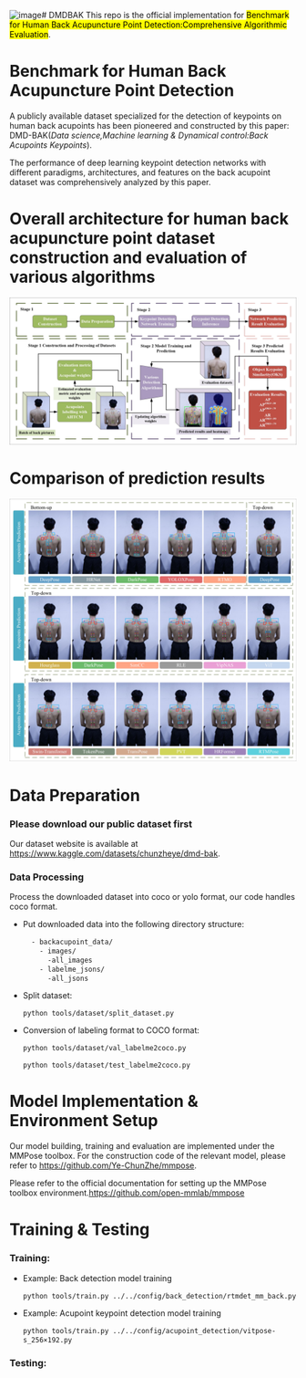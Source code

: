 ![image](https://github.com/user-attachments/assets/1e5bcd2a-f770-431c-a189-b13a64d7eb02)# DMDBAK
This repo is the official implementation for <mark>Benchmark for Human Back Acupuncture Point Detection:Comprehensive Algorithmic Evaluation</mark>.

# Benchmark for Human Back Acupuncture Point Detection
A publicly available dataset specialized for the detection of keypoints on human back acupoints has been pioneered and constructed by this paper: DMD-BAK(*Data science,Machine learning & Dynamical control:Back Acupoints Keypoints*).

The performance of deep learning keypoint detection networks with different paradigms, architectures, and features on the back acupoint dataset was comprehensively analyzed by this paper.

# Overall architecture for human back acupuncture point dataset construction and evaluation of various algorithms
![image](src/1_flow_chart/1_flow_chart_page-0001.jpg)

# Comparison of prediction results
![image](src/5_same_image/5_same_image_page-0001.jpg)

# Data Preparation
### Please download our public dataset first
Our dataset website is available at https://www.kaggle.com/datasets/chunzheye/dmd-bak.
### Data Processing
Process the downloaded dataset into coco or yolo format, our code handles coco format.
- Put downloaded data into the following directory structure:
  ```
    - backacupoint_data/
      - images/
        -all_images
      - labelme_jsons/
        -all_jsons
- Split dataset:
  ```
  python tools/dataset/split_dataset.py
- Conversion of labeling format to COCO format:
  ```
  python tools/dataset/val_labelme2coco.py
  ```
  ```
  python tools/dataset/test_labelme2coco.py
  ```

# Model Implementation & Environment Setup
Our model building, training and evaluation are implemented under the MMPose toolbox.
For the construction code of the relevant model, please refer to https://github.com/Ye-ChunZhe/mmpose.

Please refer to the official documentation for setting up the MMPose toolbox environment.https://github.com/open-mmlab/mmpose

# Training & Testing
### Training:
- Example: Back detection model training
  ```
  python tools/train.py ../../config/back_detection/rtmdet_mm_back.py
- Example: Acupoint keypoint detection model training
  ```
  python tools/train.py ../../config/acupoint_detection/vitpose-s_256×192.py
### Testing:

